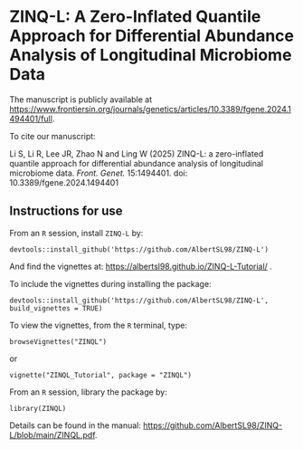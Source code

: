 # ZINQ-L: A Zero-Inflated Quantile Approach for Differential Abundance Analysis of Longitudinal Microbiome Data
The manuscript is publicly available at https://www.frontiersin.org/journals/genetics/articles/10.3389/fgene.2024.1494401/full.

To cite our manuscript:

Li S, Li R, Lee JR, Zhao N and Ling W (2025) ZINQ-L: a zero-inflated quantile approach for differential abundance analysis of longitudinal microbiome data. _Front. Genet._ 15:1494401. doi: 10.3389/fgene.2024.1494401

## Instructions for use

From an `R` session, install `ZINQ-L` by:
```
devtools::install_github('https://github.com/AlbertSL98/ZINQ-L')
```
And find the vignettes at: https://albertsl98.github.io/ZINQ-L-Tutorial/ .

To include the vignettes during installing the package:
```
devtools::install_github('https://github.com/AlbertSL98/ZINQ-L', build_vignettes = TRUE)
```
To view the vignettes, from the `R` terminal, type: 
```
browseVignettes("ZINQL")
```
or
```
vignette("ZINQL_Tutorial", package = "ZINQL")
```

From an `R` session, library the package by:
```
library(ZINQL)
```


Details can be found in the manual: https://github.com/AlbertSL98/ZINQ-L/blob/main/ZINQL.pdf.
